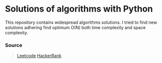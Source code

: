 # Solutions of algorithms with Python
This repository contains widespread algorithms solutions. I tried to find new solutions adhering find optimum O(N) both time complexity and space complexity.

### Source

>[Leetcode](https://leetcode.com)
>[HackerRank](https://www.hackerrank.com)



